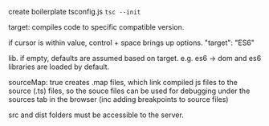 create boilerplate tsconfig.js
`tsc --init`

target: compiles code to specific compatible version.

if cursor is within value, control + space brings up options.
"target": "<cursor here>ES6"

lib. if empty, defaults are assumed based on target. e.g. es6 -> dom and es6 libraries are loaded by default.

sourceMap: true
creates .map files, which link compiled js files to the source (.ts) files, so the souce files can be used for debugging under the sources tab in the browser (inc adding breakpoints to source files)

src and dist folders must be accessible to the server.
